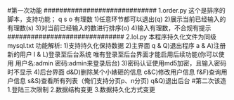 #第一次功能
#############################
1.order.py
这个是排序的脚本，支持功能；
q s o 有理数
1)任意环节都可以退出(q)
2)展示当前已经输入的有理数(s)
3)对当前已经输入的数进行排序(o)
4)输入有理数，不合规有提示
##############################
2.lol.py
本程序持久化文件为同级mysql.txt
功能解析:
1)支持持久化保持数据
2)主界面
q & Q)退出程序
a & A)注册新的用户
l & L)登录至后台系统
唯有登录至后台界面才能启用后续功能(你可以使用   用户名:admin   密码:admin来登录后台)
3)密码认证使用md5加密，且输入密码时不显示
4)后台界面
d&D)删除某个小婊砸的信息
c&C)修改用户信息
f&F)查询用户信息
s&S)查看所有列表（俺们支持分页p、n分页)
q&Q)退出后台
#第二次该造
1.登陆三次限制
2.数据结构变更
3.数据持久化方式变更
